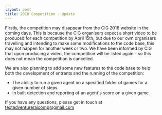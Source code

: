 ```yaml
---
layout: post
title: 2018 Competition - Update
---
```


Firstly, the competition may disappear from the CIG 2018 website in the coming days. This is because the CIG organisers expect a short video to be produced for each competition by April 15th, but due to our own organisers travelling and intending to make some modifications to the code base, this may not happen for another week or two. We have been informed by CIG that upon producing a video, the competition will be listed again - so this does not mean the competition is cancelled.

We are also planning to add some new features to the code base to help both the development of entrants and the running of the competition: 
* The ability to run a given agent on a specified folder of games for a given number of steps.
* In built detection and reporting of an agent's score on a given game.

If you have any questions, please get in touch at textadventureraicomp@gmail.com
